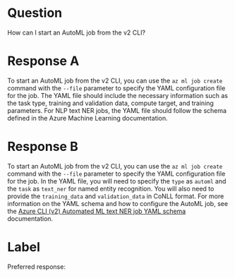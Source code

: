 
# Question

How can I start an AutoML job from the v2 CLI?

# Response A

To start an AutoML job from the v2 CLI, you can use the `az ml job create` command with the `--file` parameter to specify the YAML configuration file for the job. The YAML file should include the necessary information such as the task type, training and validation data, compute target, and training parameters. For NLP text NER jobs, the YAML file should follow the schema defined in the Azure Machine Learning documentation.

# Response B

To start an AutoML job from the v2 CLI, you can use the `az ml job create` command with the `--file` parameter to specify the YAML configuration file for the job. In the YAML file, you will need to specify the `type` as `automl` and the `task` as `text_ner` for named entity recognition. You will also need to provide the `training_data` and `validation_data` in CoNLL format. For more information on the YAML schema and how to configure the AutoML job, see the [Azure CLI (v2) Automated ML text NER job YAML schema](https://docs.microsoft.com/en-us/azure/machine-learning/how-to-configure-auto-train#cli-v2-automated-ml-text-ner-job-yaml-schema) documentation.

# Label

Preferred response: 
